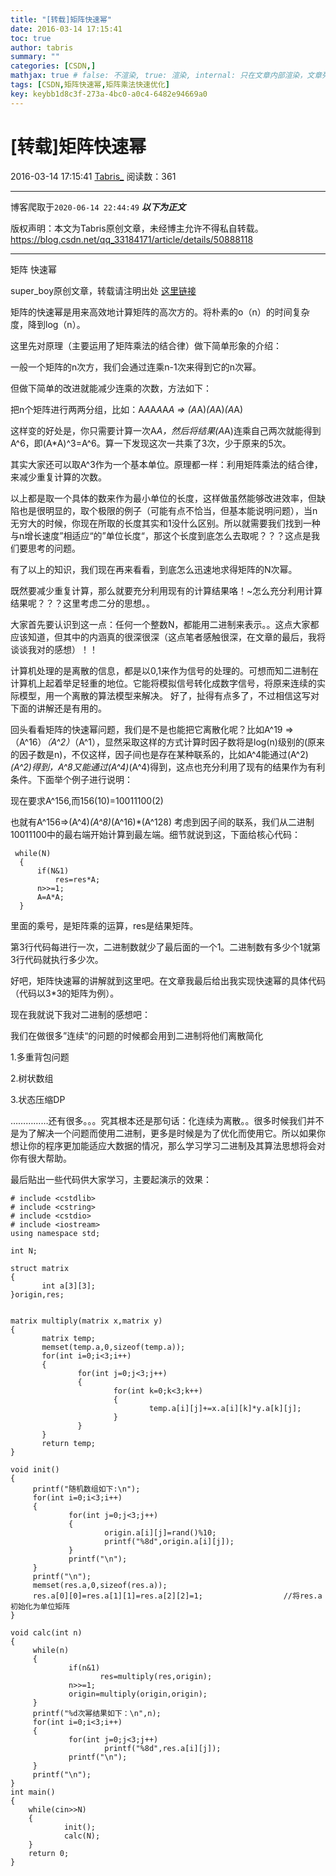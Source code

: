 ```yaml
---
title: "[转载]矩阵快速幂"
date: 2016-03-14 17:15:41
toc: true
author: tabris
summary: ""
categories: [CSDN,]
mathjax: true # false: 不渲染, true: 渲染, internal: 只在文章内部渲染，文章列表中不渲染
tags: [CSDN,矩阵快速幂,矩阵乘法快速优化]
key: keybb1d8c3f-273a-4bc0-a0c4-6482e94669a0
---
```


# [转载]矩阵快速幂

2016-03-14 17:15:41  [Tabris_](https://me.csdn.net/qq_33184171) 阅读数：361

---

博客爬取于`2020-06-14 22:44:49`
***以下为正文***

版权声明：本文为Tabris原创文章，未经博主允许不得私自转载。
https://blog.csdn.net/qq_33184171/article/details/50888118

<!-- more -->

---

矩阵 快速幂 

super_boy原创文章，转载请注明出处   [这里链接](http://www.cnblogs.com/yan-boy/archive/2012/11/29/2795294.html)

矩阵的快速幂是用来高效地计算矩阵的高次方的。将朴素的o（n）的时间复杂度，降到log（n）。
 
这里先对原理（主要运用了矩阵乘法的结合律）做下简单形象的介绍：
 
一般一个矩阵的n次方，我们会通过连乘n-1次来得到它的n次幂。
 
但做下简单的改进就能减少连乘的次数，方法如下：
 
把n个矩阵进行两两分组，比如：A*A*A*A*A*A  =>  (A*A)*(A*A)*(A*A)
 
这样变的好处是，你只需要计算一次A*A，然后将结果(A*A)连乘自己两次就能得到A^6，即(A*A)^3=A^6。算一下发现这次一共乘了3次，少于原来的5次。
 
其实大家还可以取A^3作为一个基本单位。原理都一样：利用矩阵乘法的结合律，来减少重复计算的次数。
 
以上都是取一个具体的数来作为最小单位的长度，这样做虽然能够改进效率，但缺陷也是很明显的，取个极限的例子（可能有点不恰当，但基本能说明问题），当n无穷大的时候，你现在所取的长度其实和1没什么区别。所以就需要我们找到一种与n增长速度”相适应“的”单位长度“，那这个长度到底怎么去取呢？？？这点是我们要思考的问题。
 
有了以上的知识，我们现在再来看看，到底怎么迅速地求得矩阵的N次幂。
 
既然要减少重复计算，那么就要充分利用现有的计算结果咯！~怎么充分利用计算结果呢？？？这里考虑二分的思想。。
 
大家首先要认识到这一点：任何一个整数N，都能用二进制来表示。。这点大家都应该知道，但其中的内涵真的很深很深（这点笔者感触很深，在文章的最后，我将谈谈我对的感想）！！
 
计算机处理的是离散的信息，都是以0,1来作为信号的处理的。可想而知二进制在计算机上起着举足轻重的地位。它能将模拟信号转化成数字信号，将原来连续的实际模型，用一个离散的算法模型来解决。  好了，扯得有点多了，不过相信这写对下面的讲解还是有用的。
 
回头看看矩阵的快速幂问题，我们是不是也能把它离散化呢？比如A^19  =>  （A^16）*（A^2）*（A^1），显然采取这样的方式计算时因子数将是log(n)级别的(原来的因子数是n)，不仅这样，因子间也是存在某种联系的，比如A^4能通过(A^2)*(A^2)得到，A^8又能通过(A^4)*(A^4)得到，这点也充分利用了现有的结果作为有利条件。下面举个例子进行说明：
 
现在要求A^156,而156(10)=10011100(2) 
 
也就有A^156=>(A^4)*(A^8)*(A^16)*(A^128)  考虑到因子间的联系，我们从二进制10011100中的最右端开始计算到最左端。细节就说到这，下面给核心代码：
 

```
 while(N)
  {
      if(N&1)
          res=res*A;
      n>>=1;
      A=A*A;
  } 
```

里面的乘号，是矩阵乘的运算，res是结果矩阵。
 
第3行代码每进行一次，二进制数就少了最后面的一个1。二进制数有多少个1就第3行代码就执行多少次。
 
好吧，矩阵快速幂的讲解就到这里吧。在文章我最后给出我实现快速幂的具体代码（代码以3*3的矩阵为例）。
 
现在我就说下我对二进制的感想吧：
 
我们在做很多”连续“的问题的时候都会用到二进制将他们离散简化
 
1.多重背包问题
 
2.树状数组
 
3.状态压缩DP
 
……………还有很多。。。究其根本还是那句话：化连续为离散。。很多时候我们并不是为了解决一个问题而使用二进制，更多是时候是为了优化而使用它。所以如果你想让你的程序更加能适应大数据的情况，那么学习学习二进制及其算法思想将会对你有很大帮助。
 
最后贴出一些代码供大家学习，主要起演示的效果：
 

```
# include <cstdlib>
# include <cstring>
# include <cstdio>
# include <iostream> 
using namespace std;

int N;

struct matrix
{
       int a[3][3];
}origin,res;


matrix multiply(matrix x,matrix y)
{
       matrix temp;
       memset(temp.a,0,sizeof(temp.a));
       for(int i=0;i<3;i++)
       {
               for(int j=0;j<3;j++)
               {
                       for(int k=0;k<3;k++)
                       {
                               temp.a[i][j]+=x.a[i][k]*y.a[k][j];
                       }
               }
       }
       return temp;
}

void init()
{
     printf("随机数组如下:\n");
     for(int i=0;i<3;i++)
     {
             for(int j=0;j<3;j++)
             {
                     origin.a[i][j]=rand()%10;
                     printf("%8d",origin.a[i][j]);
             }
             printf("\n");
     }
     printf("\n");
     memset(res.a,0,sizeof(res.a));
     res.a[0][0]=res.a[1][1]=res.a[2][2]=1;                  //将res.a初始化为单位矩阵 
}

void calc(int n)
{
     while(n)
     {
             if(n&1)
                    res=multiply(res,origin);
             n>>=1;
             origin=multiply(origin,origin);
     }
     printf("%d次幂结果如下：\n",n);
     for(int i=0;i<3;i++)
     {
             for(int j=0;j<3;j++)
                     printf("%8d",res.a[i][j]);
             printf("\n");
     }
     printf("\n");
}
int main()
{
    while(cin>>N)
    {
            init();
            calc(N);
    }
    return 0;
}
```